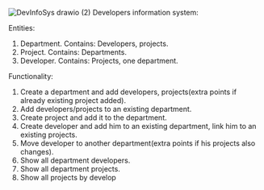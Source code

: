 ![DevInfoSys drawio (2)](https://user-images.githubusercontent.com/94862044/177057218-611cc690-acda-49ea-9620-140effd5e841.png)
Developers information system:


Entities: 

1. Department. Contains: Developers, projects.
2. Project. Contains: Departments.
3. Developer. Contains: Projects, one department.


Functionality:

1. Create a department and add developers, projects(extra points if already existing project added).
2. Add developers/projects to an existing department.
3. Create project and add it to the department.
4. Create developer and add him to an existing department, link him to an existing projects.
5. Move developer to another department(extra points if his projects also changes).
6. Show all department developers.
7. Show all department projects.
8. Show all projects by develop
